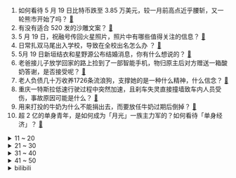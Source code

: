 1. 如何看待 5 月 19 日比特币跌至 3.85 万美元，较一月前高点近乎腰斩，又一轮熊市开始了吗？ [:link:](https://www.zhihu.com/question/460308534)
2. 有没有适合 520 发的沙雕文案？ [:link:](https://www.zhihu.com/question/459974994)
3. 5 月 19 日，祝融号传回火星照片，照片中有哪些值得关注的信息？ [:link:](https://www.zhihu.com/question/460335836)
4. 日常扎双马尾出入学校，导致在全校出名怎么办 ？ [:link:](https://www.zhihu.com/question/296691549)
5. 5月 19 日新垣结衣和星野源公布结婚消息，你有什么想说的？ [:link:](https://www.zhihu.com/question/460300576)
6. 老爸接儿子放学回家的路上捡到了一部智能手机，物归原主后对方赠送一箱酸奶答谢，是否接受呢？ [:link:](https://www.zhihu.com/question/459438665)
7. 老人负债几十万收养1726条流浪狗，支撑她的是一种什么精神，什么信念？ [:link:](https://www.zhihu.com/question/460077629)
8. 重庆一特斯拉低速行驶过程中突然加速，且刹车失灵直接撞墙致车内人员受伤，事故原因可能是什么？ [:link:](https://www.zhihu.com/question/460318919)
9. 用来打投的牛奶为什么不能捐出去，而要放任牛奶过期后倒掉？ [:link:](https://www.zhihu.com/question/457869965)
10. 超 2 亿的单身青年，是如何成为「月光」一族主力军的？如何看待「单身经济」？ [:link:](https://www.zhihu.com/question/459406857)
<details>
<summary>11 ~ 20</summary>

11. 如何看待网传清华附中国际班学生靠双国籍直升清华，真实情况是怎样的？ [:link:](https://www.zhihu.com/question/460168268)
12. 2021 MSI 半决赛 DK 为什么选择 MAD 作为对手而不是 RNG 或者 PSG 呢？ [:link:](https://www.zhihu.com/question/460223247)
13. 有没有好吃的半成品食物推荐，热一下就可以吃的那种？ [:link:](https://www.zhihu.com/question/448200772)
14. 如何看待 Google Docs 将从 HTML 迁移到基于 Canvas 渲染？ [:link:](https://www.zhihu.com/question/459251463)
15. 中国建筑为什么那么爱贴瓷砖？ [:link:](https://www.zhihu.com/question/21423128)
16. 和别人互免约拍，成片发过去后对我很冷淡，是我作品的问题吗? [:link:](https://www.zhihu.com/question/454019532)
17. 如何看待女博士帮丈夫落户北京并约定离婚就赔 1000 万，法院判该「落户协议」无效？ [:link:](https://www.zhihu.com/question/460283594)
18. 写小说三年写了近六百万字，基本吃全勤，有没有必要再写下去啊？ [:link:](https://www.zhihu.com/question/436659113)
19. 10到15万左右的汽车有哪些比较好的求推荐？ [:link:](https://www.zhihu.com/question/265777506)
20. 如何评价2021年第三届阿里巴巴全球数学竞赛？ [:link:](https://www.zhihu.com/question/459652793)
</details>
<details>
<summary>21 ~ 30</summary>

21. 申上了NYU，但是家庭条件不是很好，需要卖一套房才能读，到底要不要去? [:link:](https://www.zhihu.com/question/366070430)
22. 这次的《生化危机 8：村庄》是否已经火到出圈？如果是，能不能谈谈原因？ [:link:](https://www.zhihu.com/question/458953377)
23. 如果一夜之间宇宙中的所有东西都变大了100倍，那么人醒来之后能发现吗？ [:link:](https://www.zhihu.com/question/287131013)
24. 《诡秘之主》如果是某个新人的第一本书，还能这么火吗？ [:link:](https://www.zhihu.com/question/431797049)
25. 极简主义者都在穿什么牌子的衣服？ [:link:](https://www.zhihu.com/question/439287256)
26. 如何看待孙杨案重审听证会不公开举行， 直接宣布裁决？ [:link:](https://www.zhihu.com/question/460075107)
27. 为什么现在幼儿园的孩子晚上9、10点还特别精神，睡觉晚对生长发育有坏处吗？有什么办法让孩子早睡？ [:link:](https://www.zhihu.com/question/459339958)
28. 如何看待拜登政府在巴以局势紧张之际，批准向以色列出售精确制导武器？ [:link:](https://www.zhihu.com/question/460005223)
29. 为什么手机厂商都喜欢找德系相机品牌合作，而不选择日系相机品牌呢？ [:link:](https://www.zhihu.com/question/459953910)
30. 林书豪发博不解为何无法重返NBA，你觉得林书豪不能重返NBA的主要原因是什么? [:link:](https://www.zhihu.com/question/460240591)
</details>
<details>
<summary>31 ~ 40</summary>

31. 苹果全家桶最值得入手的排序是什么？ [:link:](https://www.zhihu.com/question/453146906)
32. 如何评价 5 月 19 日华为发布首款全屋 Wi-Fi H6 ？ [:link:](https://www.zhihu.com/question/460306867)
33. 减肥多少斤外表才有明显变化？ [:link:](https://www.zhihu.com/question/370480474)
34. 《甄嬛传》为什么皇上后期性情大变，沉迷女色了？ [:link:](https://www.zhihu.com/question/459465312)
35. 2021 MSI 的版本有什么英雄能明显克制佐伊? [:link:](https://www.zhihu.com/question/460053887)
36. 你听过让你最心酸的一句话是什么？ [:link:](https://www.zhihu.com/question/424123484)
37. 近半双一流博士生对专业课不满，研究生专业课真的「没必要」吗？研究生真正需要怎样的课程？ [:link:](https://www.zhihu.com/question/460069147)
38. 脱毛膏对身体的危害有多大？ [:link:](https://www.zhihu.com/question/21700375)
39. 哪些事你去了北欧才知道？ [:link:](https://www.zhihu.com/question/313042878)
40. 祝融号登陆火星以后，你想在上面种点什么？怎么给现在的孩子解释中国人对于「种东西」这件事情的的执着？ [:link:](https://www.zhihu.com/question/459504092)
</details>
<details>
<summary>41 ~ 50</summary>

41. 有哪些有趣的520文案？ [:link:](https://www.zhihu.com/question/395903926)
42. 小户型怎么装修显得空间大？ [:link:](https://www.zhihu.com/question/451689301)
43. 你所珍藏的情话有哪些？ [:link:](https://www.zhihu.com/question/437885856)
44. 如何评价 5 月 19 日发布的华为 MateView 系列显示器新品？是否值得购买？ [:link:](https://www.zhihu.com/question/460301000)
45. 为什么英国一直是热门的留学国家？ [:link:](https://www.zhihu.com/question/458885134)
46. 在你看来，什么是“学习”？ [:link:](https://www.zhihu.com/question/20190827)
47. 有哪些让人一看就想打你的沙雕表情包？ [:link:](https://www.zhihu.com/question/457477905)
48. 你玩《英雄联盟》收到过的最高评价是什么？ [:link:](https://www.zhihu.com/question/423618604)
49. 大一学生如何自学 PS、PR 等软件？ [:link:](https://www.zhihu.com/question/350255171)
50. 一段明知道是没有结果的爱情，可是你很喜欢他，和他在一起很开心，你还会坚持吗？ [:link:](https://www.zhihu.com/question/455741920)
</details><details>
<summary>bilibili</summary>

1. 店里卖898一份的招牌菜，自己在家做，居然只花了… [:link:](//www.bilibili.com/video/BV1Kq4y1E7rr)
2. 《原神》角色演示-「优菈：闪灼的烛光」 [:link:](//www.bilibili.com/video/BV1Q54y157AT)
3. 【郎朗】海 上 东 北 钢 琴 师 [:link:](//www.bilibili.com/video/BV1aq4y177bX)
4. 禁 忌 女 孩 我 不 更 了！ [:link:](//www.bilibili.com/video/BV1MK4y1G79i)
5. 超级变变变 [:link:](//www.bilibili.com/video/BV1Sy4y1W7Gc)
6. 【罗翔】十年脑血栓是什么意思？问出这种问题的同学是勤于思考啊！读评论#8 [:link:](//www.bilibili.com/video/BV165411u7ui)
7. 暴哭预警！刀刀致命！编剧你没有心！开年口碑最炸《窥探》18-19 [:link:](//www.bilibili.com/video/BV1s64y1y7Ti)
8. 凤凰传奇来报道，跟B站的小伙伴们打个迟到的招呼，大家好，爱你们哟~ [:link:](//www.bilibili.com/video/BV1mh411e7WZ)
9. 【凤凰传奇翻唱《好运来》】快进来许愿！曾毅超燃rap带你好运爆不完！ [:link:](//www.bilibili.com/video/BV1aB4y1F7T8)
10. 年度最拉胯烂剧？我从来没见过这么炸裂的演技！【遇龙】 [:link:](//www.bilibili.com/video/BV1N44y1r714)
<details>
<summary>11 ~ 20</summary>

11. 【涌潮悲歌】献给斯卡蒂的《海底》（凤凰传奇版/填词）【明日方舟】 [:link:](//www.bilibili.com/video/BV15b4y1f7HP)
12. 这不比拉拉队好看？（不是） [:link:](//www.bilibili.com/video/BV14K4y1A7yq)
13. 2008年北京奥运会开幕式 [:link:](//www.bilibili.com/video/BV1AN411Z7wf)
14. 男生超会穿衣服是一种怎样的体验！ [:link:](//www.bilibili.com/video/BV1oK4y1A735)
15. 苏联解体的秘密，就藏在5盒鲱鱼罐头里【乌鸦校尉】 [:link:](//www.bilibili.com/video/BV1Yq4y1E7mV)
16. 四川网警详解：境外势力如何介入中学生自杀事件？ [:link:](//www.bilibili.com/video/BV16A411g7eg)
17. 建议改成《自 取 其 辱》 [:link:](//www.bilibili.com/video/BV1po4y1m796)
18. 这个世界，绝对不会毁灭的！ [:link:](//www.bilibili.com/video/BV1Kf4y1h7mg)
19. 测评嘎子卖9.9的皇家葡萄酒！ [:link:](//www.bilibili.com/video/BV1tf4y1Y77T)
20. 人都傻了！这片上来就是皇帝自宫！【阅片无数Ⅱ 03】 [:link:](//www.bilibili.com/video/BV1fK4y197u9)
</details>
<details>
<summary>21 ~ 30</summary>

21. 翻车30遍，省了4800，这是我吃过最贵的小饼干！！！ [:link:](//www.bilibili.com/video/BV1gQ4y1R7q8)
22. 不要“叫”挑战！ [:link:](//www.bilibili.com/video/BV1xK4y1A7sy)
23. 《青莲兰陵》把兰陵王隐身运用极致，将会变成“恐怖游戏”！！！ [:link:](//www.bilibili.com/video/BV1Cf4y1Y7iC)
24. 【时代少年团】拆家vlog《“弟弟”驾到》 [:link:](//www.bilibili.com/video/BV1FB4y1c7Rr)
25. 云朵收藏家 [:link:](//www.bilibili.com/video/BV1nf4y1Y7Wx)
26. 张口就是满分作文 [:link:](//www.bilibili.com/video/BV1K54y1L72H)
27. 这个女生的死亡，震惊了整个日本社会。【围炉夜话】 [:link:](//www.bilibili.com/video/BV18q4y1E7GP)
28. 谈什么恋爱！单身他不香吗？ [:link:](//www.bilibili.com/video/BV15Q4y1R7g6)
29. 【逸语道破】巴以冲突背后的大国，谁带来了灾难，谁带来了希望？ [:link:](//www.bilibili.com/video/BV11V411j7oi)
30. 成都“最便宜的串串”，2毛钱一串，吃800串只需要39.9元，招牌蛋炒饭3元一碗，绝的很 [:link:](//www.bilibili.com/video/BV1Go4y117cp)
</details>
<details>
<summary>31 ~ 40</summary>

31. aespa新曲Next Level MV公开 [:link:](//www.bilibili.com/video/BV1dK4y197X9)
32. 艾说丨全网首次公开我的办公室，豪宅视频是怎么炼成的？ [:link:](//www.bilibili.com/video/BV1iV411j71h)
33. 你的偷心小野猫吗？四选一 [:link:](//www.bilibili.com/video/BV1wq4y1E7Th)
34. 【科普】我们为什么会有痒这种感觉？ [:link:](//www.bilibili.com/video/BV1ah411v77U)
35. 永丰(钦州)烟火制造企业有限公司2021高空礼花弹打样 [:link:](//www.bilibili.com/video/BV1eK4y1A7DB)
36. 婚前必查的三个网站 [:link:](//www.bilibili.com/video/BV1yq4y1f734)
37. 优菈才不喜欢西风骑士团呢！ [:link:](//www.bilibili.com/video/BV1Cf4y1Y7E9)
38. 【STN快报第五季38】卡普空教你当爹 [:link:](//www.bilibili.com/video/BV1fq4y1f7uy)
39. 非洲发现新毒株携带原创变异甚至超过印度 [:link:](//www.bilibili.com/video/BV1rB4y1F7Zc)
40. 人民不应该忘记他，国家不应该忘记他，一个国家不应该没有了英雄和模范。他舍弃了全部家当建抗战博物馆，其心可嘉，其行亦奖。 [:link:](//www.bilibili.com/video/BV17V411j7Kw)
</details>
<details>
<summary>41 ~ 50</summary>

41. 两极反转！老人阵营四分五裂！《完美假期》解说07-08 [:link:](//www.bilibili.com/video/BV1ry4y1g7Zb)
42. 拼多多现金提现到底是不是真的？小伙邀请100多人后竟然... 【阿Test正经比比×汤姆的百宝箱】 [:link:](//www.bilibili.com/video/BV1Gf4y1Y7DF)
43. 抱歉，审美真的分高低 [:link:](//www.bilibili.com/video/BV1j54y1L7ko)
44. 饮茶哥：我不干了！ [:link:](//www.bilibili.com/video/BV1w44y1r79C)
45. 【明日方舟新干员】杨颜XF 实装玩法视频泄露 [:link:](//www.bilibili.com/video/BV1qq4y177ng)
46. 【AI演技大赏】内娱要变天了，机器人或将取代人类 [:link:](//www.bilibili.com/video/BV1SB4y1F7Ky)
47. 试吃会喷毒素的石蟥，还没下锅，在线等答案 [:link:](//www.bilibili.com/video/BV1yK4y1977E)
48. 汪    苏    泷 [:link:](//www.bilibili.com/video/BV1NB4y1F7qV)
49. 感受下暴力快递！三万八千元的魔方就这么炸了！！！ [:link:](//www.bilibili.com/video/BV1rQ4y1o76d)
50. 这个游戏有点顶！ [:link:](//www.bilibili.com/video/BV1wU4y1L7JL)
</details>
<details>
<summary>51 ~ 60</summary>

51. 如何拒绝道德绑架（二） [:link:](//www.bilibili.com/video/BV1kK4y197gL)
52. 【原神】90级草神一血北风狼 [:link:](//www.bilibili.com/video/BV1zK4y1d7qA)
53. 重磅料理，自制意大利旋风脆皮烤五花，配上一颗大蒜瞬间引爆味蕾 [:link:](//www.bilibili.com/video/BV1cA411V7D2)
54. 豆瓣9.6，权威网站认证必看神剧！世界评分最高的电视剧《绝命毒师》第一季1-4 [:link:](//www.bilibili.com/video/BV1uf4y1h71j)
55. 【老邪吐槽】《长歌行》：看到大结局还是很难看！（第七期） [:link:](//www.bilibili.com/video/BV1xN411Z7hy)
56. 鉴定师：你是不是搞我？？？ [:link:](//www.bilibili.com/video/BV1n44y1r7sp)
57. 刻进DNA！载入人类历史的100粒超凡进球（1-20） [:link:](//www.bilibili.com/video/BV1M44y1r7kM)
58. 【危机合约】“光谱行动”8号竞技场+日替图 全关卡低配平民攻略！阵容平民+低练度+语音详解的愉悦攻略！《明日方舟》（更新中）|魔法Zc目录 镀层 [:link:](//www.bilibili.com/video/BV14Q4y1o7qP)
59. 我卸载了夸克，装上了这款浏览器 [:link:](//www.bilibili.com/video/BV1XK4y1d7Tu)
60. 23只防晒红黄黑榜！越火的竟然越差？冷门的竟是黑马？ [:link:](//www.bilibili.com/video/BV1tA411g7HK)
</details>
<details>
<summary>61 ~ 70</summary>

61. 钞能力4 [:link:](//www.bilibili.com/video/BV1yV411E7uf)
62. 【半佛】爸爸的快乐，你想象不到 [:link:](//www.bilibili.com/video/BV1ey4y1g7Ks)
63. 含泪重温！新垣结衣最高分日剧《Legal High/胜者即是正义》全集 [:link:](//www.bilibili.com/video/BV13N411Z7iP)
64. 【弹幕告白】这是世界上最好玩的解谜盒！不接受反驳！ [:link:](//www.bilibili.com/video/BV1sq4y1E7jT)
65. 后悔！放弃做视频，去直播带货，没想到翻大车... [:link:](//www.bilibili.com/video/BV1Yq4y1E7YP)
66. 年轻人不生孩子，中国未来何去何从？ [:link:](//www.bilibili.com/video/BV1Zp4y147GX)
67. 签收最快快递！F1赛车出现在路上是什么样的？ [:link:](//www.bilibili.com/video/BV1864y1d7p4)
68. 《灵笼》一集封神！我愿称之最强，不接反驳。特别篇逐帧解析 [:link:](//www.bilibili.com/video/BV13B4y1F7VC)
69. “战胜”肺癌后，他在下水道捡了个魅魔姐姐 [:link:](//www.bilibili.com/video/BV1W44y1r71G)
70. 做这个视频的真是太有才了，我傻笑着看了好几遍 [:link:](//www.bilibili.com/video/BV1LK4y1A7vK)
</details>
<details>
<summary>71 ~ 80</summary>

71. 今天谈谈心：留学生爱国，是种罪吗？ [:link:](//www.bilibili.com/video/BV1iQ4y1R73E)
72. 【周瑜小乔新皮肤动画】跌落谷底的TA们，能否互相救赎？ [:link:](//www.bilibili.com/video/BV1i54y1L7ma)
73. 一道老板做了16年都没敢吃的菜，我吃了！ [:link:](//www.bilibili.com/video/BV1zK4y197BA)
74. 街头整蛊挑战：出现在停车场的大号钢铁死侍手办 [:link:](//www.bilibili.com/video/BV14f4y1Y7Sg)
75. 现实中拍一场爆炸戏，难度究竟有多高？ [:link:](//www.bilibili.com/video/BV1rQ4y1o7WA)
76. 6个原因让你肚子越来越大！「2分钟自查」 [:link:](//www.bilibili.com/video/BV1Z64y1C7RD)
77. 【中国网游史】2020中国游戏公司财报分析（新兴企业篇） [:link:](//www.bilibili.com/video/BV1vA411g7XT)
78. 猫：听说你今天只想钓大鱼？？？？ [:link:](//www.bilibili.com/video/BV19U4y1t7fs)
79. 四川遍地大熊猫实锤，真的是一群嘤嘤怪 [:link:](//www.bilibili.com/video/BV1rB4y1F7QQ)
80. 假如换个老公，我的人生会有什么变化？我的真实择偶经历 [:link:](//www.bilibili.com/video/BV1rA411g7Bf)
</details>
<details>
<summary>81 ~ 90</summary>

81. 【2021MSI】5月18日对抗赛 RNG vs DK [:link:](//www.bilibili.com/video/BV1HN411Z7r1)
82. 青岛无名小饭店，开了37年，招牌红烧虾比红烧肉还好吃！ [:link:](//www.bilibili.com/video/BV1sK4y1G7t6)
83. 【独家现场】巴以冲突加剧，安理会紧急召开会议，看深夜“劝架”现场 [:link:](//www.bilibili.com/video/BV1Kv411L7YJ)
84. 炉石传说：【天天素材库】 第247期 [:link:](//www.bilibili.com/video/BV1Rh411v7Wx)
85. 厨师长教你："火爆猪小肠"的家常做法，鲜辣爽脆，开胃下饭 [:link:](//www.bilibili.com/video/BV17v411L7AD)
86. 【特效向】燕双鹰vs全明星 [:link:](//www.bilibili.com/video/BV1z64y127Hf)
87. 说实话，我讨厌孩子买的礼物，凡死了！ [:link:](//www.bilibili.com/video/BV1pV411E7CC)
88. S代表什么？ [:link:](//www.bilibili.com/video/BV1DK4y1d78h)
89. 【梗百科210】饮茶？心疼giegie？两面包夹芝士？一口气回顾最近的热门梗！！！！！！！！？ [:link:](//www.bilibili.com/video/BV1q64y1d7nT)
90. 这就是文理科的神仙对线吗【建议收藏】 [:link:](//www.bilibili.com/video/BV14V411E7KR)
</details>
<details>
<summary>91 ~ 100</summary>

91. 【睡前消息276】地理游戏，"1/3财政靠罚款"是哪个县？ [:link:](//www.bilibili.com/video/BV1eA411g7xJ)
92. 花596打卡长沙文和友，199元20只虾，值得去吃吗？ [:link:](//www.bilibili.com/video/BV1wK4y1P7eg)
93. 【新垣结衣星野源结婚】两人事务所官宣结婚消息 两人曾合作《逃避虽可耻但有用》 [:link:](//www.bilibili.com/video/BV18V411j7Ta)
94. 【原神】怒氪2万打造全服顶级优菈！武器怎么选？6命优菈+精5松籁 VS 精5狼末对比测试：无猴戏66W最强数值怪！ [:link:](//www.bilibili.com/video/BV1uN411Z7yu)
95. 马上生二胎？up主还能做多久？我不想面对这些问题！！ [:link:](//www.bilibili.com/video/BV1df4y1a7yp)
96. 10年经典米其林三星 薯条 复刻出来会是什么味道 [:link:](//www.bilibili.com/video/BV1tU4y1t7eg)
97. 女子带娃在西湖边卖酸梅汤 遇到暖心城管 [:link:](//www.bilibili.com/video/BV1mq4y177ZZ)
98. 送别！22岁辅警被拖行1600多米牺牲 [:link:](//www.bilibili.com/video/BV1Fo4y117ML)
99. 《悬崖之上》，普普通通，平平无奇 [:link:](//www.bilibili.com/video/BV1pV411E76S)
100. 史上最骚魔法师！ [:link:](//www.bilibili.com/video/BV1M64y1m7gA)
</details></details>
